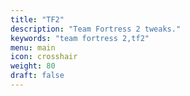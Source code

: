 ```yaml
---
title: "TF2"
description: "Team Fortress 2 tweaks."
keywords: "team fortress 2,tf2"
menu: main
icon: crosshair
weight: 80
draft: false
---
```

